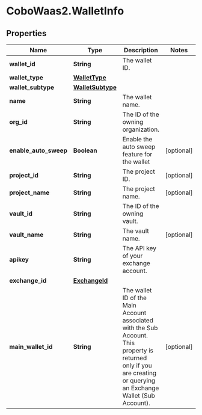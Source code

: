 # CoboWaas2.WalletInfo

## Properties

Name | Type | Description | Notes
------------ | ------------- | ------------- | -------------
**wallet_id** | **String** | The wallet ID. | 
**wallet_type** | [**WalletType**](WalletType.md) |  | 
**wallet_subtype** | [**WalletSubtype**](WalletSubtype.md) |  | 
**name** | **String** | The wallet name. | 
**org_id** | **String** | The ID of the owning organization. | 
**enable_auto_sweep** | **Boolean** | Enable the auto sweep feature for the wallet | [optional] 
**project_id** | **String** | The project ID. | [optional] 
**project_name** | **String** | The project name. | [optional] 
**vault_id** | **String** | The ID of the owning vault. | 
**vault_name** | **String** | The vault name. | [optional] 
**apikey** | **String** | The API key of your exchange account. | 
**exchange_id** | [**ExchangeId**](ExchangeId.md) |  | 
**main_wallet_id** | **String** | The wallet ID of the Main Account associated with the Sub Account. This property is returned only if you are creating or querying an Exchange Wallet (Sub Account). | [optional] 


